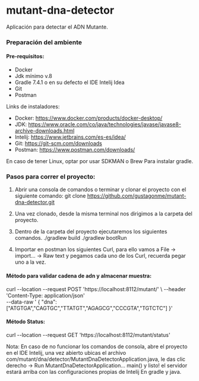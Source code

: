 # mutant-dna-detector
Aplicación para detectar el ADN Mutante.

### Preparación del ambiente

#### Pre-requisitos:
- Docker
- Jdk mínimo v.8
- Gradle 7.4.1 o en su defecto el IDE Intelij Idea
- Git
- Postman

Links de instaladores: 
- Docker: https://www.docker.com/products/docker-desktop/
- JDK: https://www.oracle.com/co/java/technologies/javase/javase8-archive-downloads.html
- Intelij: https://www.jetbrains.com/es-es/idea/
- Git: https://git-scm.com/downloads 
- Postman: https://www.postman.com/downloads/

En caso de tener Linux, optar por usar SDKMAN o Brew Para instalar gradle. 

### Pasos para correr el proyecto: 

1. Abrir una consola de comandos o terminar y clonar el proyecto con el siguiente comando: 
    git clone https://github.com/gustagonme/mutant-dna-detector.git

2. Una vez clonado, desde la misma terminal nos dirigimos a la carpeta del proyecto.

3. Dentro de la carpeta del proyecto ejecutaremos los siguientes comandos. 
    ./gradlew build
    ./gradlew bootRun

4. Importar en postman los siguientes Curl, para ello vamos a File -> import... -> Raw text y pegamos cada uno de los Curl, recuerda pegar uno a la vez.

#### Método para validar cadena de adn y almacenar muestra:
curl --location --request POST 'https://localhost:8112/mutant/' \ --header 'Content-Type: application/json' \
--data-raw '
{ "dna":["ATGTGA","CAGTGC","TTATGT","AGAGCG","CCCGTA","TGTCTC"] }'
   
#### Método Status:
curl --location --request GET 'https://localhost:8112/mutant/status'

Nota: En caso de no funcionar los comandos de consola, abre el proyecto en el IDE Intelij, una vez abierto ubicas el archivo
com/mutant/dna/detector/MutantDnaDetectorApplication.java, le das clic derecho -> Run MutantDnaDetectorApplication... main()
y listo! el servidor estará arriba con las configuraciones propias de Intelij En gradle y java. 

